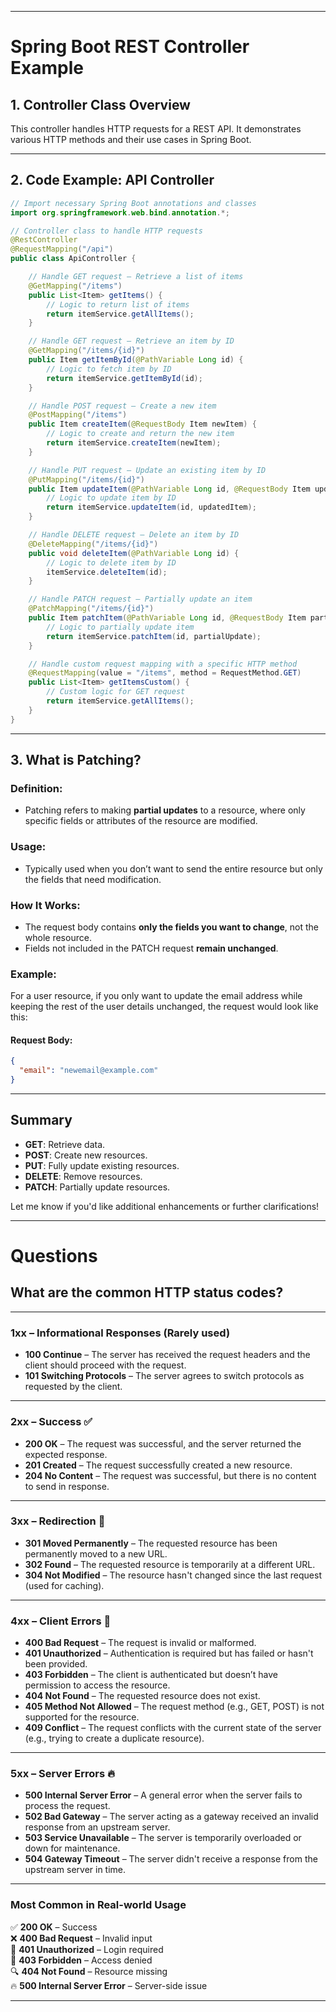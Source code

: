 
---
# Spring Boot REST Controller Example

## 1. Controller Class Overview

This controller handles HTTP requests for a REST API. It demonstrates various HTTP methods and their use cases in Spring Boot.

---

## 2. Code Example: API Controller

```java
// Import necessary Spring Boot annotations and classes
import org.springframework.web.bind.annotation.*;

// Controller class to handle HTTP requests
@RestController
@RequestMapping("/api")
public class ApiController {

    // Handle GET request – Retrieve a list of items
    @GetMapping("/items")
    public List<Item> getItems() {
        // Logic to return list of items
        return itemService.getAllItems();
    }

    // Handle GET request – Retrieve an item by ID
    @GetMapping("/items/{id}")
    public Item getItemById(@PathVariable Long id) {
        // Logic to fetch item by ID
        return itemService.getItemById(id);
    }

    // Handle POST request – Create a new item
    @PostMapping("/items")
    public Item createItem(@RequestBody Item newItem) {
        // Logic to create and return the new item
        return itemService.createItem(newItem);
    }

    // Handle PUT request – Update an existing item by ID
    @PutMapping("/items/{id}")
    public Item updateItem(@PathVariable Long id, @RequestBody Item updatedItem) {
        // Logic to update item by ID
        return itemService.updateItem(id, updatedItem);
    }

    // Handle DELETE request – Delete an item by ID
    @DeleteMapping("/items/{id}")
    public void deleteItem(@PathVariable Long id) {
        // Logic to delete item by ID
        itemService.deleteItem(id);
    }

    // Handle PATCH request – Partially update an item
    @PatchMapping("/items/{id}")
    public Item patchItem(@PathVariable Long id, @RequestBody Item partialUpdate) {
        // Logic to partially update item
        return itemService.patchItem(id, partialUpdate);
    }

    // Handle custom request mapping with a specific HTTP method
    @RequestMapping(value = "/items", method = RequestMethod.GET)
    public List<Item> getItemsCustom() {
        // Custom logic for GET request
        return itemService.getAllItems();
    }
}
```

---

## 3. What is Patching?

### **Definition**:

- Patching refers to making **partial updates** to a resource, where only specific fields or attributes of the resource are modified.

### **Usage**:

- Typically used when you don’t want to send the entire resource but only the fields that need modification.

### **How It Works**:

- The request body contains **only the fields you want to change**, not the whole resource.
- Fields not included in the PATCH request **remain unchanged**.

### **Example**:

For a user resource, if you only want to update the email address while keeping the rest of the user details unchanged, the request would look like this:

#### Request Body:

```json
{
  "email": "newemail@example.com"
}
```

---

## Summary

- **GET**: Retrieve data.
- **POST**: Create new resources.
- **PUT**: Fully update existing resources.
- **DELETE**: Remove resources.
- **PATCH**: Partially update resources.

Let me know if you'd like additional enhancements or further clarifications!

---
# Questions

## What are the common HTTP status codes?

---

### **1xx – Informational Responses** (Rarely used)

- **100 Continue** – The server has received the request headers and the client should proceed with the request.
- **101 Switching Protocols** – The server agrees to switch protocols as requested by the client.

---

### **2xx – Success** ✅

- **200 OK** – The request was successful, and the server returned the expected response.
- **201 Created** – The request successfully created a new resource.
- **204 No Content** – The request was successful, but there is no content to send in response.

---

### **3xx – Redirection** 🔄

- **301 Moved Permanently** – The requested resource has been permanently moved to a new URL.
- **302 Found** – The requested resource is temporarily at a different URL.
- **304 Not Modified** – The resource hasn't changed since the last request (used for caching).

---

### **4xx – Client Errors** 🚨

- **400 Bad Request** – The request is invalid or malformed.
- **401 Unauthorized** – Authentication is required but has failed or hasn't been provided.
- **403 Forbidden** – The client is authenticated but doesn’t have permission to access the resource.
- **404 Not Found** – The requested resource does not exist.
- **405 Method Not Allowed** – The request method (e.g., GET, POST) is not supported for the resource.
- **409 Conflict** – The request conflicts with the current state of the server (e.g., trying to create a duplicate resource).

---

### **5xx – Server Errors** 🔥

- **500 Internal Server Error** – A general error when the server fails to process the request.
- **502 Bad Gateway** – The server acting as a gateway received an invalid response from an upstream server.
- **503 Service Unavailable** – The server is temporarily overloaded or down for maintenance.
- **504 Gateway Timeout** – The server didn't receive a response from the upstream server in time.

---

### **Most Common in Real-world Usage**

✅ **200 OK** – Success  
❌ **400 Bad Request** – Invalid input  
🔑 **401 Unauthorized** – Login required  
🚫 **403 Forbidden** – Access denied  
🔍 **404 Not Found** – Resource missing  
🔥 **500 Internal Server Error** – Server-side issue

---
